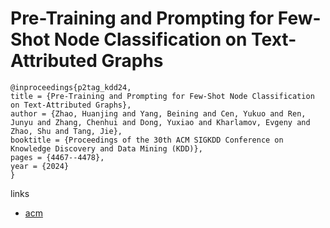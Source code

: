 # Pre-Training and Prompting for Few-Shot Node Classification on Text-Attributed Graphs

```
@inproceedings{p2tag_kdd24,
title = {Pre-Training and Prompting for Few-Shot Node Classification on Text-Attributed Graphs},
author = {Zhao, Huanjing and Yang, Beining and Cen, Yukuo and Ren, Junyu and Zhang, Chenhui and Dong, Yuxiao and Kharlamov, Evgeny and Zhao, Shu and Tang, Jie},
booktitle = {Proceedings of the 30th ACM SIGKDD Conference on Knowledge Discovery and Data Mining (KDD)},
pages = {4467--4478},
year = {2024}
}
```

links
- [acm](https://dl.acm.org/doi/10.1145/3637528.3671952)
